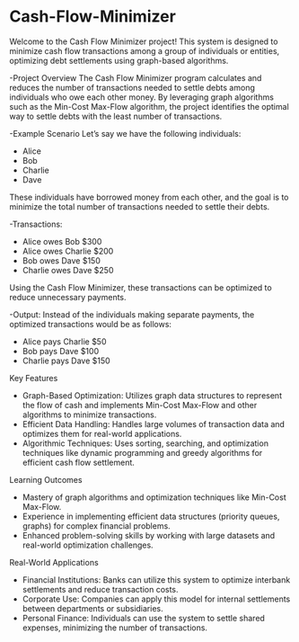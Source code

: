 # Cash-Flow-Minimizer

Welcome to the Cash Flow Minimizer project! This system is designed to minimize cash flow transactions among a group of individuals or entities, optimizing debt settlements using graph-based algorithms.

-Project Overview
The Cash Flow Minimizer program calculates and reduces the number of transactions needed to settle debts among individuals who owe each other money. By leveraging graph algorithms such as the Min-Cost Max-Flow algorithm, the project identifies the optimal way to settle debts with the least number of transactions.

-Example Scenario
Let’s say we have the following individuals:

+ Alice
+ Bob
+ Charlie
+ Dave

These individuals have borrowed money from each other, and the goal is to minimize the total number of transactions needed to settle their debts.

-Transactions:
 - Alice owes Bob $300
 - Alice owes Charlie $200
 - Bob owes Dave $150
 - Charlie owes Dave $250

Using the Cash Flow Minimizer, these transactions can be optimized to reduce unnecessary payments.

-Output:
Instead of the individuals making separate payments, the optimized transactions would be as follows:

- Alice pays Charlie $50
- Bob pays Dave $100
- Charlie pays Dave $150

Key Features
- Graph-Based Optimization: Utilizes graph data structures to represent the flow of cash and implements Min-Cost Max-Flow and other algorithms to minimize transactions.
- Efficient Data Handling: Handles large volumes of transaction data and optimizes them for real-world applications.
- Algorithmic Techniques: Uses sorting, searching, and optimization techniques like dynamic programming and greedy algorithms for efficient cash flow settlement.

Learning Outcomes
- Mastery of graph algorithms and optimization techniques like Min-Cost Max-Flow.
- Experience in implementing efficient data structures (priority queues, graphs) for complex financial problems.
- Enhanced problem-solving skills by working with large datasets and real-world optimization challenges.

Real-World Applications
- Financial Institutions: Banks can utilize this system to optimize interbank settlements and reduce transaction costs.
- Corporate Use: Companies can apply this model for internal settlements between departments or subsidiaries.
- Personal Finance: Individuals can use the system to settle shared expenses, minimizing the number of transactions.


